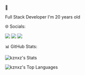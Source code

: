 💫 

Full Stack Developer
I'm 20 years old


🌐 Socials:

<div>
<a href="https://instagram.com/_kauatttk" target="_blank"><img loading="lazy" src="https://img.shields.io/badge/-Instagram-%23E4405F?style=for-the-badge&logo=instagram&logoColor=white" target="_blank"></a>
<a href="https://www.linkedin.com/in/kauatttk" target="_blank"><img loading="lazy" src="https://img.shields.io/badge/-LinkedIn-%230077B5?style=for-the-badge&logo=linkedin&logoColor=white" target="_blank"></a>   
<a href = "mailto:contato@kauasantoscf20@gmail.com"><img loading="lazy" src="https://img.shields.io/badge/Gmail-D14836?style=for-the-badge&logo=gmail&logoColor=white" target="_blank"></a>
</div>

📊 GitHub Stats:

![kznxz's Stats](https://github-readme-stats.vercel.app/api?username=kznxz&theme=outrun&show_icons=true&hide_border=false&count_private=true)

![kznxz's Top Languages](https://github-readme-stats.vercel.app/api/top-langs/?username=kznxz&theme=outrun&show_icons=true&hide_border=false&layout=compact)




